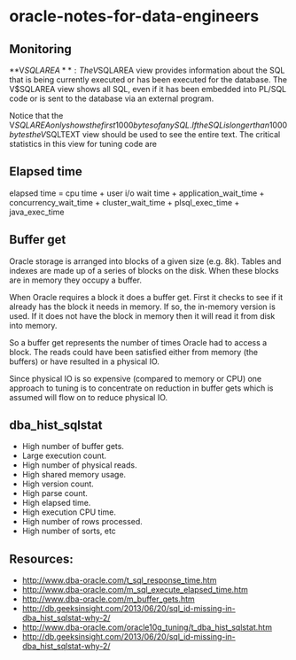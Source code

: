 # oracle-notes-for-data-engineers


## Monitoring
**V$SQLAREA**: The V$SQLAREA view provides information about the SQL that is being currently executed or has been executed for the database. The V$SQLAREA view shows all SQL, even if it has been embedded into PL/SQL code or is sent to the database via an external program.  

Notice that the V$SQLAREA only shows the first 1000 bytes of any SQL. If the SQL is longer than 1000 bytes the V$SQLTEXT view should be used to see the entire text. The critical statistics in this view for tuning code are 
  
## Elapsed time
elapsed time = cpu time + user i/o wait time + application_wait_time + concurrency_wait_time + cluster_wait_time + plsql_exec_time + java_exec_time 

## Buffer get
Oracle storage is arranged into blocks of a given size (e.g. 8k). Tables and indexes are made up of a series of blocks on the disk. When these blocks are in memory they occupy a buffer.  

When Oracle requires a block it does a buffer get. First it checks to see if it already has the block it needs in memory. If so, the in-memory version is used. If it does not have the block in memory then it will read it from disk into memory.  

So a buffer get represents the number of times Oracle had to access a block. The reads could have been satisfied either from memory (the buffers) or have resulted in a physical IO.  

Since physical IO is so expensive (compared to memory or CPU) one approach to tuning is to concentrate on reduction in buffer gets which is assumed will flow on to reduce physical IO.

## dba_hist_sqlstat 
 * High number of buffer gets.
* Large execution count.
* High number of physical reads.
* High shared memory usage.
* High version count.
* High parse count.
* High elapsed time.
* High execution CPU time.
* High number of rows processed.
* High number of sorts, etc


## Resources:
* http://www.dba-oracle.com/t_sql_response_time.htm
* http://www.dba-oracle.com/m_sql_execute_elapsed_time.htm
* http://www.dba-oracle.com/m_buffer_gets.htm
* http://db.geeksinsight.com/2013/06/20/sql_id-missing-in-dba_hist_sqlstat-why-2/
* http://www.dba-oracle.com/oracle10g_tuning/t_dba_hist_sqlstat.htm
* http://db.geeksinsight.com/2013/06/20/sql_id-missing-in-dba_hist_sqlstat-why-2/
